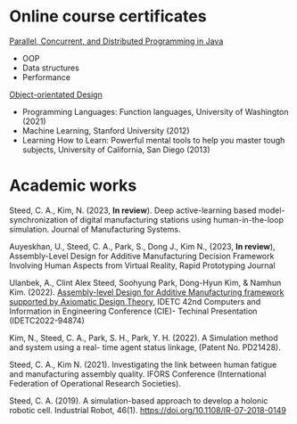# Online course certificates

[Parallel, Concurrent, and Distributed Programming in Java](https://coursera.org/share/f1559bae55135f2fab5085af6064596a)

- OOP
- Data structures
- Performance

[Object-orientated Design](https://www.coursera.org/account/accomplishments/verify/5YVMU7EHTWBG)
- Programming Languages: Function languages, University of Washington (2021)
- Machine Learning, Stanford University (2012)
- Learning How to Learn: Powerful mental tools to help you master tough subjects, University of California, San Diego (2013)

# Academic works

Steed, C. A., Kim, N. (2023, **In review**). Deep active-learning based model-synchronization of digital manufacturing stations using human-in-the-loop simulation. Journal of Manufacturing Systems.

Auyeskhan, U., Steed, C. A., Park, S., Dong J., Kim N., (2023, **In review**), Assembly-Level Design
for Additive Manufacturing Decision Framework Involving Human Aspects from Virtual Reality,
Rapid Prototyping Journal

Ulanbek, A., Clint Alex Steed, Soohyung Park, Dong-Hyun Kim, &#38; Namhun Kim. (2022).
[Assembly-level Design for Additive Manufacturing framework supported by Axiomatic Design Theory](./Docs/IDECT2022.pdf),
IDETC 42nd Computers and Information in Engineering Conference (CIE)- Techinal Presentation (IDETC2022-94874)


Kim, N., Steed, C. A., Park, S. H., Park, Y. H. (2022). A Simulation method and system using a real-
time agent status linkage, (Patent No. PD21428).

Steed, C. A., Kim N. (2021). Investigating the link between human fatigue and manufacturing
assembly quality. IFORS Conference (International Federation of Operational Research Societies).

Steed, C. A. (2019). A simulation-based approach to develop a holonic robotic cell. Industrial
Robot, 46(1). https://doi.org/10.1108/IR-07-2018-0149
